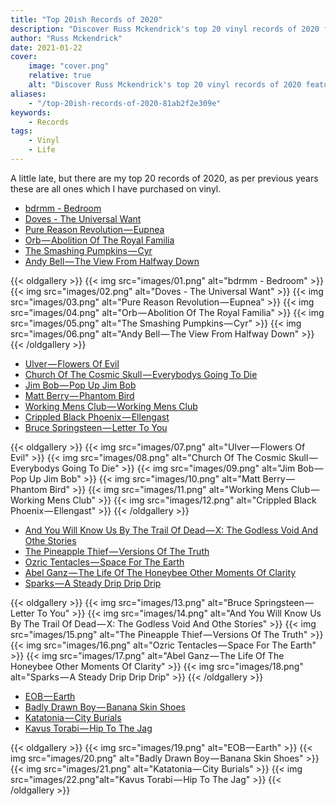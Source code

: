```yaml
---
title: "Top 20ish Records of 2020"
description: "Discover Russ Mckendrick's top 20 vinyl records of 2020 featuring a diverse selection of music genres."
author: "Russ Mckendrick"
date: 2021-01-22
cover:
    image: "cover.png"
    relative: true
    alt: "Discover Russ Mckendrick's top 20 vinyl records of 2020 featuring a diverse selection of music genres."
aliases:
    - "/top-20ish-records-of-2020-81ab2f2e309e"
keywords:
    - Records
tags:
    - Vinyl
    - Life
---
```


A little late, but there are my top 20 records of 2020, as per previous years these are all ones which I have purchased on vinyl.

- [bdrmm - Bedroom](https://open.spotify.com/album/3Pu648nWwshjvkl96rKxPS)
- [Doves - The Universal Want](https://open.spotify.com/album/0vaOcBL05Ed6bECTM9wTaA)
- [Pure Reason Revolution — Eupnea](https://open.spotify.com/album/1Hzmunb2uRfgrf0lZowr9j)
- [Orb — Abolition Of The Royal Familia](https://open.spotify.com/album/1euwyciwux1oVmj4r1Rf3X?si=8x8oo2V0T1K4IF52pyearw)
- [The Smashing Pumpkins — Cyr](https://open.spotify.com/album/6jyVmM4JOjBSzJqSa4fRaI?si=VlSjZK-QTSGxWRFCihmb2w)
- [Andy Bell — The View From Halfway Down](https://open.spotify.com/album/2Xt22gwrtjMKQQAayKbw4R?si=w3YGtrvVRwugvQaHbhIXQg)

{{< oldgallery >}}
   {{< img src="images/01.png" alt="bdrmm - Bedroom" >}}
   {{< img src="images/02.png" alt="Doves - The Universal Want" >}}
   {{< img src="images/03.png" alt="Pure Reason Revolution — Eupnea" >}}
   {{< img src="images/04.png" alt="Orb — Abolition Of The Royal Familia" >}}
   {{< img src="images/05.png" alt="The Smashing Pumpkins — Cyr" >}}
   {{< img src="images/06.png" alt="Andy Bell — The View From Halfway Down" >}}
{{< /oldgallery >}}

- [Ulver — Flowers Of Evil](https://open.spotify.com/album/0VYuTYQPftcTUmq2ehYlzV?si=1CutjzhXTjaVtvYb9StWmw)
- [Church Of The Cosmic Skull — Everybodys Going To Die](https://open.spotify.com/album/7zmXVi04UQH3Ku0slUVeBO?si=voAB0F3uRbuXQyf_b05x0A)
- [Jim Bob — Pop Up Jim Bob](https://open.spotify.com/album/01Fq0Jk1uACkBRxmeCLGYD?si=0hpu5YsARt2LR_xs27wUAw)
- [Matt Berry — Phantom Bird](https://open.spotify.com/album/1LZIZ0kLVAv4DZT2Nq00pI?si=QAIYyoEfQoWt8R33qpxR9w)
- [Working Mens Club — Working Mens Club](https://open.spotify.com/album/4Uzll2pB5SnmC0rulgDHyB?si=9CN44Zu0SIaPMG4kRvAiCw)
- [Crippled Black Phoenix — Ellengast](https://open.spotify.com/album/1cJS5A69PL7RmfkrVn106W?si=3c-XaFc4S1-LFKevmuzfqQ)
- [Bruce Springsteen — Letter To You](https://open.spotify.com/album/5devPxQnSKVF2Ed0CVwQZh?si=VimFvi-nRJGknrBZY0ykwQ)

{{< oldgallery >}}
   {{< img src="images/07.png" alt="Ulver — Flowers Of Evil" >}}
   {{< img src="images/08.png" alt="Church Of The Cosmic Skull — Everybodys Going To Die" >}}
   {{< img src="images/09.png" alt="Jim Bob — Pop Up Jim Bob" >}}
   {{< img src="images/10.png" alt="Matt Berry — Phantom Bird" >}}
   {{< img src="images/11.png" alt="Working Mens Club — Working Mens Club" >}}
   {{< img src="images/12.png" alt="Crippled Black Phoenix — Ellengast" >}} 
{{< /oldgallery >}}

- [And You Will Know Us By The Trail Of Dead — X: The Godless Void And Othe Stories](https://open.spotify.com/album/7bLutxO7uah4zdadduPlsb?si=0WHZad1CSSSheHF9kxGgWA)
- [The Pineapple Thief — Versions Of The Truth](https://open.spotify.com/album/44EwGPQOdVZu8dWJSgLGSm?si=Plpww7V5Qv-SRIxowX2yhQ)
- [Ozric Tentacles — Space For The Earth](https://open.spotify.com/album/2Jtm2jkinaMRN8HIMWMj7D?si=gaWehlgbSVWSC0GRugfBVQ)
- [Abel Ganz — The Life Of The Honeybee Other Moments Of Clarity](https://open.spotify.com/album/7HF9lrQwQSSC8lAboou73W?si=_ww3jWx_RSWMmpfHAvPT0A)
- [Sparks — A Steady Drip Drip Drip](https://open.spotify.com/album/43DZQacT84CN8EYfKcmeSL?si=UttuUWGeRPylGUVNW6jV8A)

{{< oldgallery >}}
   {{< img src="images/13.png" alt="Bruce Springsteen — Letter To You" >}}
   {{< img src="images/14.png" alt="And You Will Know Us By The Trail Of Dead — X: The Godless Void And Othe Stories" >}}
   {{< img src="images/15.png" alt="The Pineapple Thief — Versions Of The Truth" >}}
   {{< img src="images/16.png" alt="Ozric Tentacles — Space For The Earth" >}}
   {{< img src="images/17.png" alt="Abel Ganz — The Life Of The Honeybee Other Moments Of Clarity" >}}
   {{< img src="images/18.png" alt="Sparks — A Steady Drip Drip Drip" >}}
{{< /oldgallery >}}


- [EOB — Earth](https://open.spotify.com/album/01oZaEB5otlVEliljooL82?si=_-XXiP23S3i2rWog5aWkcQ)
- [Badly Drawn Boy — Banana Skin Shoes](https://open.spotify.com/album/1cAXo6rl91xweqLM9M54KP?si=owtXtyPMRJurzT5ywlz-NQ)
- [Katatonia — City Burials](https://open.spotify.com/album/1DX36PVNNEo2o9RAZN6OYJ?si=KYn4IyXyQeuIaXZ9qB8d9Q)
- [Kavus Torabi — Hip To The Jag](https://open.spotify.com/album/0rnxP99MwQY1rr6Y4phq1Y?si=5S6GlsGQTfqaQvJblb_IPg)

{{< oldgallery >}}
    {{< img src="images/19.png" alt="EOB — Earth" >}}
    {{< img src="images/20.png" alt="Badly Drawn Boy — Banana Skin Shoes" >}}
    {{< img src="images/21.png" alt="Katatonia — City Burials" >}}
    {{< img src="images/22.png"alt="Kavus Torabi — Hip To The Jag"  >}}
{{< /oldgallery >}}